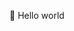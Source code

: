 👋 Hello world
<!---
elmir-ismayilzada/elmir-ismayilzada is a ✨ special ✨ repository because its `README.md` (this file) appears on your GitHub profile.
You can click the Preview link to take a look at your changes.
--->
